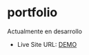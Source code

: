 # portfolio

Actualmente en desarrollo

- Live Site URL: [DEMO](https://alexfernandez05.github.io/portfolio/)
